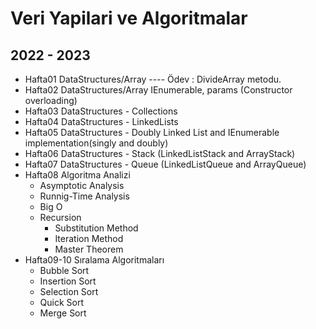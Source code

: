 # Veri Yapilari ve Algoritmalar
## 2022 - 2023

* Hafta01 DataStructures/Array ---- Ödev : DivideArray metodu.
* Hafta02 DataStructures/Array IEnumerable, params (Constructor overloading)
* Hafta03 DataStructures - Collections
* Hafta04 DataStructures - LinkedLists
* Hafta05 DataStructures - Doubly Linked List and IEnumerable implementation(singly and doubly)
* Hafta06 DataStructures - Stack (LinkedListStack and ArrayStack)
* Hafta07 DataStructures - Queue (LinkedListQueue and ArrayQueue)
* Hafta08 Algoritma Analizi
    - Asymptotic Analysis
    - Runnig-Time Analysis 
    - Big O
    - Recursion
        - Substitution Method
        - Iteration Method
        - Master Theorem
* Hafta09-10 Sıralama Algoritmaları
    - Bubble Sort
    - Insertion Sort
    - Selection Sort
    - Quick Sort
    - Merge Sort
    
